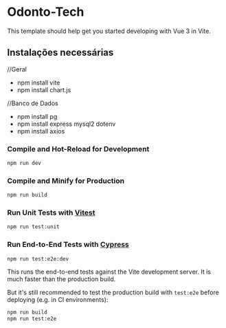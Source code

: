 # Odonto-Tech

This template should help get you started developing with Vue 3 in Vite.

## Instalações necessárias

//Geral
- npm install vite
- npm install chart.js

//Banco de Dados
- npm install pg
- npm install express mysql2 dotenv
- npm install axios

### Compile and Hot-Reload for Development

```sh
npm run dev
```

### Compile and Minify for Production

```sh
npm run build
```

### Run Unit Tests with [Vitest](https://vitest.dev/)

```sh
npm run test:unit
```

### Run End-to-End Tests with [Cypress](https://www.cypress.io/)

```sh
npm run test:e2e:dev
```

This runs the end-to-end tests against the Vite development server.
It is much faster than the production build.

But it's still recommended to test the production build with `test:e2e` before deploying (e.g. in CI environments):

```sh
npm run build
npm run test:e2e
```
